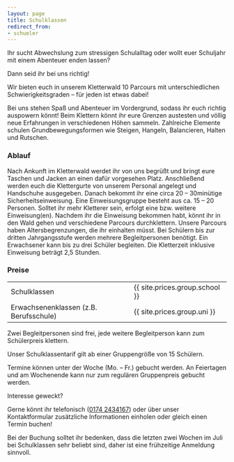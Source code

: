 ```yaml
---
layout: page
title: Schulklassen
redirect_from:
- schueler
---
```


Ihr sucht Abwechslung zum stressigen Schulalltag oder wollt euer Schuljahr mit
einem Abenteuer enden lassen?

Dann seid ihr bei uns richtig!

Wir bieten euch in unserem Kletterwald 10 Parcours mit unterschiedlichen Schwierigkeitsgraden
– für jeden ist etwas dabei!

Bei uns stehen Spaß und Abenteuer im Vordergrund, sodass ihr euch richtig auspowern könnt!
Beim Klettern könnt ihr eure Grenzen austesten und völlig neue Erfahrungen in
verschiedenen Höhen sammeln. Zahlreiche Elemente schulen Grundbewegungsformen wie Steigen,
Hangeln, Balancieren, Halten und Rutschen.

### Ablauf

Nach Ankunft im Kletterwald werdet ihr von uns begrüßt und bringt eure Taschen und
Jacken an einen dafür vorgesehen Platz.
Anschließend werden euch die Klettergurte von unserem Personal angelegt
und Handschuhe ausgegeben. Danach bekommt ihr eine circa
20 – 30minütige Sicherheitseinweisung.
Eine Einweisungsgruppe besteht aus ca. 15 – 20 Personen.
Solltet ihr mehr Kletterer sein, erfolgt eine bzw. weitere Einweisung(en).
Nachdem ihr die Einweisung bekommen habt,
könnt ihr in den Wald gehen und verschiedene Parcours durchklettern.
Unsere Parcours haben Altersbegrenzungen, die ihr einhalten müsst.
Bei Schülern bis zur dritten Jahrgangsstufe werden mehrere Begleitpersonen benötigt.
Ein Erwachsener kann bis zu drei Schüler begleiten.
Die Kletterzeit inklusive Einweisung beträgt 2,5 Stunden.

### Preise

<table class="table">
    <tbody>
        <tr>
            <td>Schulklassen</td>
            <td>{{ site.prices.group.school }}</td>
        </tr>
        <tr>
            <td>Erwachsenenklassen (z.B. Berufsschule)</td>
            <td>{{ site.prices.group.uni }}</td>
        </tr>
    </tbody>
</table>

Zwei Begleitpersonen sind frei, jede weitere Begleitperson kann zum Schülerpreis klettern.

Unser Schulklassentarif gilt ab einer Gruppengröße von 15 Schülern.

Termine können unter der Woche (Mo. – Fr.) gebucht werden.
An Feiertagen und am Wochenende kann nur zum regulären Gruppenpreis gebucht werden.

Interesse geweckt?

Gerne könnt ihr telefonisch (<a href="tel:0174 2434167">0174 2434167</a>)
oder über unser Kontaktformular zusätzliche Informationen einholen oder
gleich einen Termin buchen!

Bei der Buchung solltet ihr bedenken, dass die letzten zwei Wochen im Juli
bei Schulklassen sehr beliebt sind, daher ist eine frühzeitige Anmeldung sinnvoll.